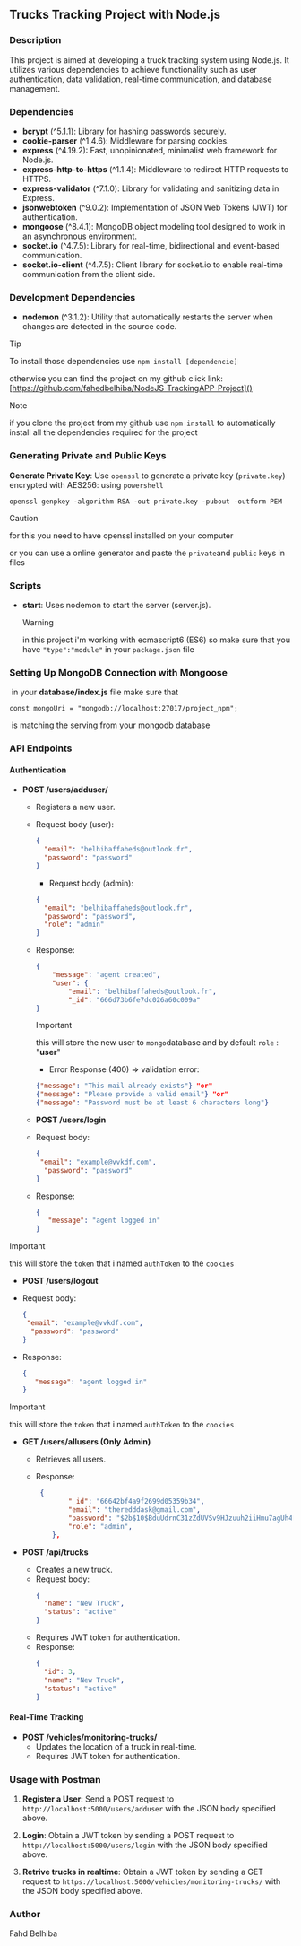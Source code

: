 ## Trucks Tracking Project with Node.js

### Description
This project is aimed at developing a truck tracking system using Node.js. It utilizes various dependencies to achieve functionality such as user authentication, data validation, real-time communication, and database management.

### Dependencies

- **bcrypt** (^5.1.1): Library for hashing passwords securely.
- **cookie-parser** (^1.4.6): Middleware for parsing cookies.
- **express** (^4.19.2): Fast, unopinionated, minimalist web framework for Node.js.
- **express-http-to-https** (^1.1.4): Middleware to redirect HTTP requests to HTTPS.
- **express-validator** (^7.1.0): Library for validating and sanitizing data in Express.
- **jsonwebtoken** (^9.0.2): Implementation of JSON Web Tokens (JWT) for authentication.
- **mongoose** (^8.4.1): MongoDB object modeling tool designed to work in an asynchronous environment.
- **socket.io** (^4.7.5): Library for real-time, bidirectional and event-based communication.
- **socket.io-client** (^4.7.5): Client library for socket.io to enable real-time communication from the client side.

### Development Dependencies

- **nodemon** (^3.1.2): Utility that automatically restarts the server when changes are detected in the source code.

> [!TIP]
>
> To install those dependencies use `npm install [dependencie]`



otherwise you can find the project on my github click link: [https://github.com/fahedbelhiba/NodeJS-TrackingAPP-Project]()

> [!NOTE]
>
> if you clone the project from my github use `npm install` to automatically install all the dependencies required for the project 


### Generating Private and Public Keys

 **Generate Private Key**: Use `openssl` to generate a private key (`private.key`) encrypted with AES256:
 using   ```powershell```

```
openssl genpkey -algorithm RSA -out private.key -pubout -outform PEM
```

> [!CAUTION]
>
> for this you need to have openssl installed on your computer

or you can use a online generator and paste the `private`and `public` keys in files 

   


### Scripts

- **start**: Uses nodemon to start the server (server.js).

  > [!WARNING]
  >
  > in this project i'm working with ecmascript6 (ES6)   so make sure that you have `"type":"module"` in your `package.json` file

  
### Setting Up MongoDB Connection with Mongoose

​	in your **database/index.js** file make sure that 

```
const mongoUri = "mongodb://localhost:27017/project_npm";
```

​	is matching the serving from your mongodb  database 





### API Endpoints

#### Authentication

- **POST /users/adduser/**
  
  - Registers a new user.
  
  - Request body (user):
    ```json
    {
      "email": "belhibaffaheds@outlook.fr",
      "password": "password"
    }
    ```
    - Request body (admin):
    ```json
    {
      "email": "belhibaffaheds@outlook.fr",
      "password": "password",
      "role": "admin"
    }
    ```
    
  - Response:
  
    ```json
    {
        "message": "agent created",
        "user": {
            "email": "belhibaffaheds@outlook.fr",
            "_id": "666d73b6fe7dc026a60c009a"
    }
    ```
    > [!IMPORTANT]
    >
    > this will store the new user to `mongo`database and by default `role` : "**user**"
  
    
  
      - Error Response (400) => validation error:
  
    ```json
    {"message": "This mail already exists"} "or"
    {"message": "Please provide a valid email"} "or"
    {"message": "Password must be at least 6 characters long"}
    ```
  
  - **POST /users/login**
  
  - Request body:
    ```json
    {
     "email": "example@vvkdf.com",
      "password": "password"
    }
    ```
    
  - Response:
    ```json
    {
       "message": "agent logged in"
    }
    ```

> [!IMPORTANT]
>
> this will store the `token` that i named `authToken` to the `cookies` 

  - **POST /users/logout** 
  
  - Request body:
    ```json
    {
     "email": "example@vvkdf.com",
      "password": "password"
    }
    ```
    
  - Response:
    ```json
    {
       "message": "agent logged in"
    }
    ```

> [!IMPORTANT]
>
> this will store the `token` that i named `authToken` to the `cookies` 



- **GET /users/allusers  (Only Admin)** 
  
  - Retrieves all users.
  
  - Response:
    ```json
     {
            "_id": "66642bf4a9f2699d05359b34",
            "email": "theredddask@gmail.com",
            "password": "$2b$10$BduUdrnC31zZdUVSv9HJzuuh2iiHmu7agUh45buLBnaCbK7Er7APy",
            "role": "admin",
        },
    ```
  
- **POST /api/trucks**
  
  - Creates a new truck.
  - Request body:
    ```json
    {
      "name": "New Truck",
      "status": "active"
    }
    ```
  - Requires JWT token for authentication.
  - Response:
    ```json
    {
      "id": 3,
      "name": "New Truck",
      "status": "active"
    }
    ```

#### Real-Time Tracking

- **POST /vehicles/monitoring-trucks/**
  - Updates the location of a truck in real-time.
  - Requires JWT token for authentication.

### Usage with Postman

1. **Register a User**: Send a POST request to `http://localhost:5000/users/adduser` with the JSON body specified above.

2. **Login**: Obtain a JWT token by sending a POST request to `http://localhost:5000/users/login` with the JSON body specified above.

3. **Retrive trucks in realtime**: Obtain a JWT token by sending a GET request to `https://localhost:5000/vehicles/monitoring-trucks/` with the JSON body specified above.



### Author

Fahd Belhiba
